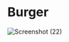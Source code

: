 # Burger



![Screenshot (22)](https://user-images.githubusercontent.com/53095806/68724202-d24a5780-0588-11ea-841d-82339880b97e.png)
